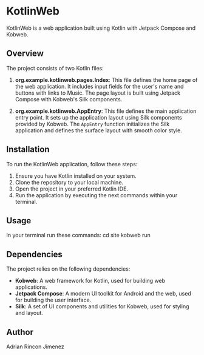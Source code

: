 # KotlinWeb

KotlinWeb is a web application built using Kotlin with Jetpack Compose and Kobweb.

## Overview

The project consists of two Kotlin files:

1. **org.example.kotlinweb.pages.Index**: This file defines the home page of the web application. It includes input fields for the user's name and buttons with links to Music. The page layout is built using Jetpack Compose with Kobweb's Silk components.

2. **org.example.kotlinweb.AppEntry**: This file defines the main application entry point. It sets up the application layout using Silk components provided by Kobweb. The `AppEntry` function initializes the Silk application and defines the surface layout with smooth color style.

## Installation

To run the KotlinWeb application, follow these steps:

1. Ensure you have Kotlin installed on your system.
2. Clone the repository to your local machine.
3. Open the project in your preferred Kotlin IDE.
4. Run the application by executing the next commands within your terminal.

## Usage

In your terminal run these commands:
cd site
kobweb run

## Dependencies

The project relies on the following dependencies:

- **Kobweb**: A web framework for Kotlin, used for building web applications.
- **Jetpack Compose**: A modern UI toolkit for Android and the web, used for building the user interface.
- **Silk**: A set of UI components and utilities for Kobweb, used for styling and layout.

## Author

Adrian Rincon Jimenez
